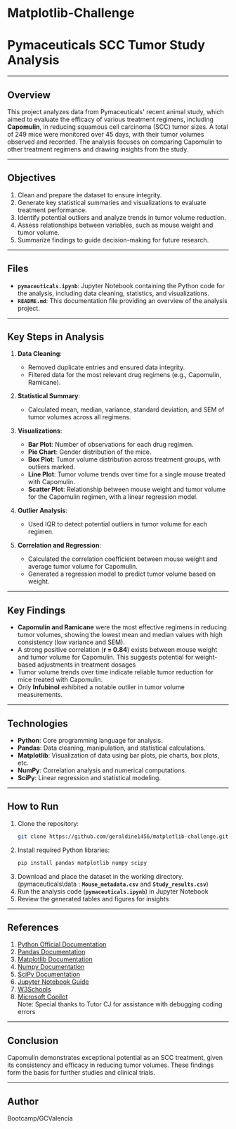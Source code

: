 # Matplotlib-Challenge

# Pymaceuticals SCC Tumor Study Analysis

---

## Overview
This project analyzes data from Pymaceuticals' recent animal study, which aimed to evaluate the efficacy of various treatment regimens, including **Capomulin**, in reducing squamous cell carcinoma (SCC) tumor sizes. A total of 249 mice were monitored over 45 days, with their tumor volumes observed and recorded. The analysis focuses on comparing Capomulin to other treatment regimens and drawing insights from the study.

----

## Objectives
1. Clean and prepare the dataset to ensure integrity.
2. Generate key statistical summaries and visualizations to evaluate treatment performance.
3. Identify potential outliers and analyze trends in tumor volume reduction.
4. Assess relationships between variables, such as mouse weight and tumor volume.
5. Summarize findings to guide decision-making for future research.

---

## Files
- **`pymaceuticals.ipynb`**: Jupyter Notebook containing the Python code for the analysis, including data cleaning, statistics, and visualizations.
- **`README.md`**: This documentation file providing an overview of the analysis project.

---

## Key Steps in Analysis
1. **Data Cleaning**:
   - Removed duplicate entries and ensured data integrity.
   - Filtered data for the most relevant drug regimens (e.g., Capomulin, Ramicane).

2. **Statistical Summary**:
   - Calculated mean, median, variance, standard deviation, and SEM of tumor volumes across all regimens.

3. **Visualizations**:
   - **Bar Plot**: Number of observations for each drug regimen.
   - **Pie Chart**: Gender distribution of the mice.
   - **Box Plot**: Tumor volume distribution across treatment groups, with outliers marked.
   - **Line Plot**: Tumor volume trends over time for a single mouse treated with Capomulin.
   - **Scatter Plot**: Relationship between mouse weight and tumor volume for the Capomulin regimen, with a linear regression model.

4. **Outlier Analysis**:
   - Used IQR to detect potential outliers in tumor volume for each regimen.

5. **Correlation and Regression**:
   - Calculated the correlation coefficient between mouse weight and average tumor volume for Capomulin.
   - Generated a regression model to predict tumor volume based on weight.

---

## Key Findings
- **Capomulin and Ramicane** were the most effective regimens in reducing tumor volumes, showing the lowest mean and median values with high consistency (low variance and SEM).
- A strong positive correlation (**r = 0.84**) exists between mouse weight and tumor volume for Capomulin. This suggests potential for weight-based adjustments in treatment dosages
- Tumor volume trends over time indicate reliable tumor reduction for mice treated with Capomulin.
- Only **Infubinol** exhibited a notable outlier in tumor volume measurements.

---

## Technologies
- **Python**: Core programming language for analysis.
- **Pandas**: Data cleaning, manipulation, and statistical calculations.
- **Matplotlib**: Visualization of data using bar plots, pie charts, box plots, etc.
- **NumPy**: Correlation analysis and numerical computations.
- **SciPy**: Linear regression and statistical modeling.

---

## How to Run
1. Clone the repository:
   ```bash
   git clone https://github.com/geraldine1456/matplotlib-challenge.git

2. Install required Python libraries:
   ```bash
   pip install pandas matplotlib numpy scipy

3. Download and place the dataset in the working directory.  (pymaceuticals\data : **`Mouse_metadata.csv`** and **`Study_results.csv`**)
4. Run the analysis code (**`pymaceuticals.ipynb`**) in Jupyter Notebook
5. Review the generated tables and figures for insights

---

## References
1.  [Python Official Documentation](https://docs.python.org/)
2.  [Pandas Documentation](https://pandas.pydata.org/docs/)
3.  [Matplotlib Documentation](https://matplotlib.org/)
4.  [Numpy Documentation](https://numpy.org/)
5.  [SciPy Documentation](https://scipy.org/)
6.  [Jupyter Notebook Guide](https://jupyter.org/)
7.  [W3Schools](https://www.w3schools.com/)
8.  [Microsoft Copilot](https://copilot.microsoft.com/)  
Note: Special thanks to Tutor CJ for assistance with debugging coding errors

---

##  Conclusion
Capomulin demonstrates exceptional potential as an SCC treatment, given its consistency and efficacy in reducing tumor volumes. These findings form the basis for further studies and clinical trials.

---

## Author
Bootcamp/GCValencia